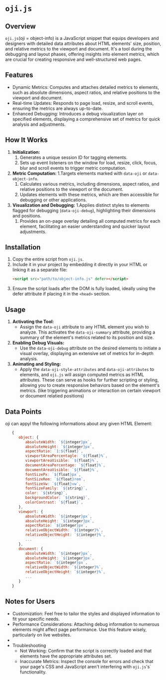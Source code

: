 # `oji.js`

## Overview

`oji.js`(oji = object-info) is a JavaScript snippet that equips developers and designers with detailed data attributes about HTML elements' size, position, and relative metrics to the viewport and document. It's a tool during the debugging and layout phases, offering insights into element metrics, which are crucial for creating responsive and well-structured web pages.

## Features

- Dynamic Metrics: Computes and attaches detailed metrics to elements, such as absolute dimensions, aspect ratios, and relative positions to the viewport and document.
- Real-time Updates: Responds to page load, resize, and scroll events, ensuring the metrics are always up-to-date.
- Enhanced Debugging: Introduces a debug visualization layer on specified elements, displaying a comprehensive set of metrics for quick analysis and adjustments.

## How It Works

1. **Initialization:** 
   1. Generates a unique session ID for tagging elements.
   2. Sets up event listeners on the window for load, resize, click, focus, blur and scroll events to trigger metric computation.
2. **Metric Computation:** 
   1.Targets elements marked with `data-oji` or `data-object-info`.
   1. Calculates various metrics, including dimensions, aspect ratios, and relative positions to the viewport or the document.
   2. Updates elements with these metrics, which are then accessible for debugging or other applications.
3. **Visualization and Debugging:**
   1.Applies distinct styles to elements flagged for debugging (`data-oji-debug`), highlighting their dimensions and positions.
   1. Provides an on-page overlay detailing all computed metrics for each element, facilitating an easier understanding and quicker layout adjustments.

## Installation

1. Copy the entire script from `oji.js`.
2. Include it in your project by embedding it directly in your HTML or linking it as a separate file:
   ```html
   <script src="path/to/object-info.js" defer></script>
   ```
3. Ensure the script loads after the DOM is fully loaded, ideally using the defer attribute if placing it in the `<head>` section.

## Usage
1. **Activating the Tool:**
   - Assign the `data-oji` attribute to any HTML element you wish to analyze. This activates the `data-oji-summary` attribute, providing a summary of the element's metrics related to its position and size.
2. **Enabling Debug Visuals:**
   - Use the `data-oji-debug` attribute on the desired elements to initiate a visual overlay, displaying an extensive set of metrics for in-depth analysis.
3. **Animating and Styling:**
   - Apply the `data-oji-style-attributes` and `data-oji-attributes` to elements, and `oji.js` will assign computed metrics as HTML attributes. These can serve as hooks for further scripting or styling, allowing you to create responsive behaviors based on the element's metrics. (like triggering animations or interaction on certain viewport or document relatied positions)

## Data Points

oji can appyl the following informations about any given HTML Element:

```js
   {
      object: {
         absoluteWidth: `${integer}px`,
         absoluteHeight: `${integer}px`,
         aspectRatio: `1:${float}`,
         viewportAreaPercentagle: `${float}%`,
         viewportAreaVisible: `${float}%`,
         documentAreaPercentage: `${float}%`,
         documentAreaVisible: `${float}%`,
         fontSizePx: `${float}px`,
         fontSizeRem: `${float}rem`,
         fontSizeVw: `${float}vw`,
         fontSizeFamily: `${string}`,
         color: `${string}`,
         backgroundColor: `${string}`,
         colorContrast: `${float}`,
      },
      viewport: {
         absoluteWidth: `${integer}px`,
         absoluteHeight: `${integer}px`,
         aspectRatio: `${integer}px`,
         relativeObjectWidth: `${integer}%`,
         relativeObjectHeight: `${integer}%`,
         ...
      },
      document: {
         absoluteWidth: `${integer}px`,
         absoluteHeight: `${integer}px`,
         aspectRatio: `${integer}px`,
         relativeObjectWidth: `${integer}%`,
         relativeObjectHeight: `${integer}%`,
         ...
      }
   }
```

## Notes for Users

- Customization: Feel free to tailor the styles and displayed information to fit your specific needs.
- Performance Considerations: Attaching debug information to numerous elements might affect page performance. Use this feature wisely, particularly on live websites.
- 
- Troubleshooting
  - Not Working: Confirm that the script is correctly loaded and that elements have the appropriate attributes set.
  - Inaccurate Metrics: Inspect the console for errors and check that your page's CSS and JavaScript aren't interfering with `oji.js`'s` functionality.
